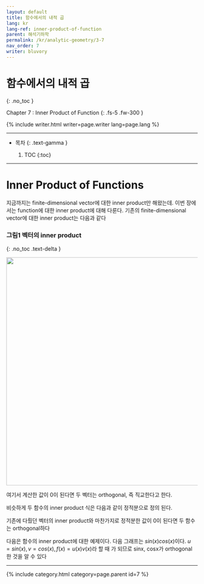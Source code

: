 ```yaml
---
layout: default
title: 함수에서의 내적 곱
lang: kr
lang-ref: inner-product-of-function
parent: 해석기하학
permalink: /kr/analytic-geometry/3-7
nav_order: 7
writer: bluvory
---
```


# 함수에서의 내적 곱
{: .no_toc }


Chapter 7 : Inner Product of Function
{: .fs-5 .fw-300 }


{% include writer.html writer=page.writer lang=page.lang %}

---

- 목차
    {: .text-gamma }

    1. TOC
    {:toc}

---

# Inner Product of Functions
지금까지는 finite-dimensional vector에 대한 inner product만 해왔는데.
이번 장에서는 function에 대한 inner product에 대해 다룬다.
기존의 finite-dimensional vector에 대한 inner product는 다음과 같다

### **그림1** 벡터의 inner product
{: .no_toc .text-delta }

<img src="{{ site.figure | absolute_url }}3.7.1.png" width="600px"/>

여기서 계산한 값이 0이 된다면 두 벡터는 orthogonal, 즉 직교한다고 한다.

비슷하게 두 함수의 inner product 식은 다음과 같이 정적분으로 정의 된다.

기존에 다뤘던 벡터의 inner product와 마찬가지로 정적분한 값이 0이 된다면
두 함수는 orthogonal하다

다음은 함수의 inner product에 대한 예제이다. 다음 그래프는 $sin(x)cos(x)$이다.
$u=sin(x), v=cos(x), f(x)=u(x)v(x)$라 할 때
가 되므로
sinx, cosx가 orthogonal 한 것을 알 수 있다

---

{% include category.html category=page.parent id=7 %}
